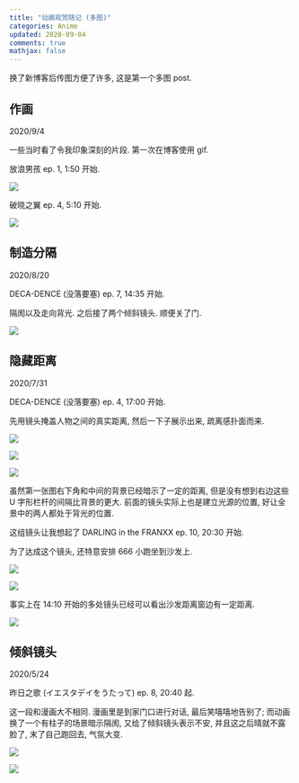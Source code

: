 ```yaml
---
title: "动画观赏随记 (多图)"
categories: Anime
updated: 2020-09-04
comments: true
mathjax: false
---
```


换了新博客后传图方便了许多, 这是第一个多图 post.

<!-- more -->

## 作画

2020/9/4

一些当时看了令我印象深刻的片段. 第一次在博客使用 gif. 

放浪男孩 ep. 1, 1:50 开始.

![](https://shiina18.github.io/assets/posts/images/20200904211203938_7446.gif)

破晓之翼 ep. 4, 5:10 开始.

![](https://shiina18.github.io/assets/posts/images/20200904212925435_475.gif)

## 制造分隔

2020/8/20

DECA-DENCE (没落要塞) ep. 7, 14:35 开始.

隔阂以及走向背光. 之后接了两个倾斜镜头. 顺便关了门.

![](https://shiina18.github.io/assets/posts/images/20200820194955162_2622.png)

## 隐藏距离

2020/7/31

DECA-DENCE (没落要塞) ep. 4, 17:00 开始.

先用镜头掩盖人物之间的真实距离, 然后一下子展示出来, 疏离感扑面而来.

![](https://shiina18.github.io/assets/posts/images/20200731200951696_11670.png)

![](https://shiina18.github.io/assets/posts/images/20200731201029134_20794.png)

![](https://shiina18.github.io/assets/posts/images/20200731201108948_26069.png)

虽然第一张图右下角和中间的背景已经暗示了一定的距离, 但是没有想到右边这些 U 字形栏杆的间隔比背景的更大. 前面的镜头实际上也是建立光源的位置, 好让全景中的两人都处于背光的位置.

这组镜头让我想起了 DARLING in the FRANXX ep. 10, 20:30 开始.

为了达成这个镜头, 还特意安排 666 小跑坐到沙发上.

![](https://shiina18.github.io/assets/posts/images/20200815164055752_25925.png)

![](https://shiina18.github.io/assets/posts/images/20200815164150321_12372.png)

事实上在 14:10 开始的多处镜头已经可以看出沙发距离窗边有一定距离.

![](https://shiina18.github.io/assets/posts/images/20200731213116289_9794.png)

## 倾斜镜头

2020/5/24

昨日之歌 (イエスタデイをうたって) ep. 8, 20:40 起.

这一段和漫画大不相同. 漫画里是到家门口进行对话, 最后笑嘻嘻地告别了; 而动画换了一个有柱子的场景暗示隔阂, 又给了倾斜镜头表示不安, 并且这之后晴就不露脸了, 末了自己跑回去, 气氛大变.

![](https://shiina18.github.io/assets/posts/images/20200731214757550_14363.png)

![](https://shiina18.github.io/assets/posts/images/20200731215053353_9427.png)